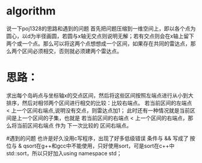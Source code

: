 # algorithm

说一下poj1328的思路和遇到的问题
首先把问题压缩到一维空间上，即以各个点为圆心，以d为半径画圆，若圆与x轴无交点则说明无解；若有交点则会在x轴上留下两个或一个点。那么可以将这两个点想想成一个区间，如果存在共同的雷达点，那么两个区间必须相交，否则就必须建两个雷达点。

# 思路：
求出每个岛屿点与坐标轴x的交点区间，然后将这些区间按照左端点进行从小到大排序，然后对相邻两个区间进行相交的比较：比较右端点。
若当前区间的左端点 < 上一个区间右端点,说明没有交点，则雷达点加1；
此时还有一种情况就是当前区间是上一个区间的子集，也就是
若当前区间的右端点 < 上一个区间的右端点，那么将当前区间右端点 作为 下一次比较的 区间右端点。

#遇到的问题
也许是好久没用c写程序，出现了好多低级错误
条件与 && 写成了 按位与 &
qsort在g++和gcc中不能使用，只好使用sort，可是sort在c++中std::sort，所以只好加入using namespace std；

